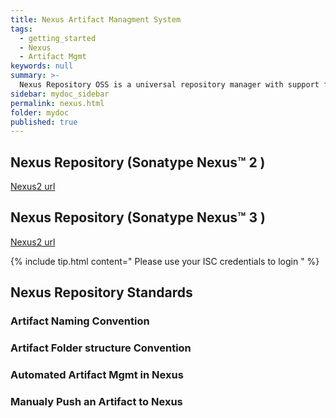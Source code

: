 ```yaml
---
title: Nexus Artifact Managment System
tags:
  - getting_started
  - Nexus
  - Artifact Mgmt
keywords: null
summary: >-
  Nexus Repository OSS is a universal repository manager with support for all major package formats and types. And, oh yeah, it's completely FREE
sidebar: mydoc_sidebar
permalink: nexus.html
folder: mydoc
published: true
---
```


##  Nexus Repository (Sonatype Nexus™ 2 )

[Nexus2 url ](https://repo.corelogic.net/nexus/index.html#welcome)

##  Nexus Repository (Sonatype Nexus™ 3 )

[Nexus2 url ](https://repo2.corelogic.net/)


 {% include tip.html content=" Please use your ISC credentials to login " %}

##  Nexus Repository Standards 

### Artifact Naming Convention

### Artifact Folder structure Convention 

### Automated Artifact Mgmt in Nexus 

### Manualy Push an Artifact to Nexus 

